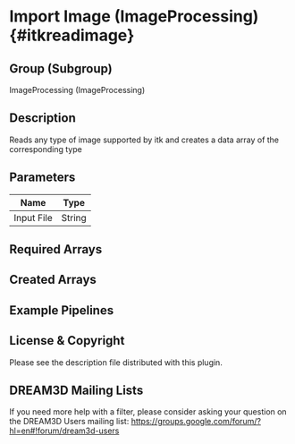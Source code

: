 Import Image (ImageProcessing) {#itkreadimage}
=====

## Group (Subgroup) ##

ImageProcessing (ImageProcessing)


## Description ##

Reads any type of image supported by itk and creates a data array of the corresponding type

## Parameters ##

| Name             | Type |
|------------------|------|
| Input File| String |

## Required Arrays ##


## Created Arrays ##




## Example Pipelines ##



## License & Copyright ##

Please see the description file distributed with this plugin.

## DREAM3D Mailing Lists ##

If you need more help with a filter, please consider asking your question on the DREAM3D Users mailing list:
https://groups.google.com/forum/?hl=en#!forum/dream3d-users




